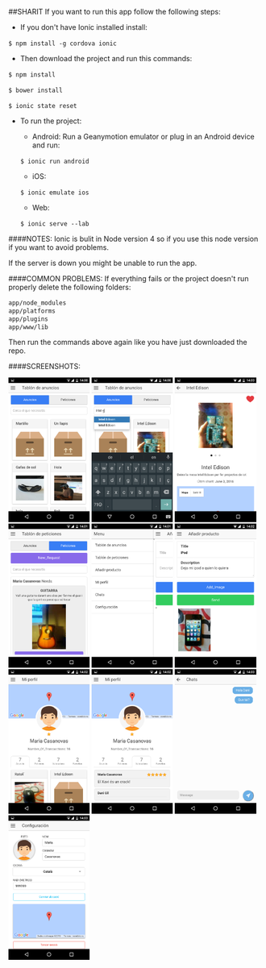 ##SHARIT
If you want to run this app follow the following steps:

- If you don't have Ionic installed install:

<code>$ npm install -g cordova ionic</code>

- Then download the project and run this commands: 

<code>$ npm install</code>

<code>$ bower install</code>

<code>$ ionic state reset</code>

- To run the project:

	- Android: Run a Geanymotion emulator or plug in an Android device and run:
	
	<code>$ ionic run android</code>
	
	- iOS: 
	
	<code>$ ionic emulate ios</code>
	
	- Web:
	
	<code>$ ionic serve --lab</code>

####NOTES: 
Ionic is bulit in Node version 4 so if you use this node version if you want to avoid problems.

If the server is down you might be unable to run the app. 

####COMMON PROBLEMS:
If everything fails or the project doesn't run properly delete the following folders:
	
	app/node_modules
	app/platforms
	app/plugins
	app/www/lib
	
Then run the commands above again like you have just downloaded the repo.

####SCREENSHOTS:

<img src="https://raw.githubusercontent.com/xavipedrals/sharit-frontend/master/app/www/assets/screenshots/Screenshot_20160612-140047.png" width="32%">
<img src="https://raw.githubusercontent.com/xavipedrals/sharit-frontend/master/app/www/assets/screenshots/Screenshot_20160612-140059.png" width="32%">
<img src="https://raw.githubusercontent.com/xavipedrals/sharit-frontend/master/app/www/assets/screenshots/Screenshot_20160612-140356.png" width="32%">
<img src="https://raw.githubusercontent.com/xavipedrals/sharit-frontend/master/app/www/assets/screenshots/Screenshot_20160612-140116.png" width="32%">
<img src="https://raw.githubusercontent.com/xavipedrals/sharit-frontend/master/app/www/assets/screenshots/Screenshot_20160612-140126.png" width="32%">
<img src="https://raw.githubusercontent.com/xavipedrals/sharit-frontend/master/app/www/assets/screenshots/Screenshot_20160612-140208.png" width="32%">
<img src="https://raw.githubusercontent.com/xavipedrals/sharit-frontend/master/app/www/assets/screenshots/Screenshot_20160612-140223.png" width="32%">
<img src="https://raw.githubusercontent.com/xavipedrals/sharit-frontend/master/app/www/assets/screenshots/Screenshot_20160612-140234.png" width="32%">
<img src="https://raw.githubusercontent.com/xavipedrals/sharit-frontend/master/app/www/assets/screenshots/Screenshot_20160612-140311.png" width="32%">
<img src="https://raw.githubusercontent.com/xavipedrals/sharit-frontend/master/app/www/assets/screenshots/Screenshot_20160612-140326.png" width="32%">


				